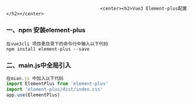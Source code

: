                                        <center><h2>Vue3 Element-plus配置</h2></center>

### 一、npm 安装element-plus

```shell
在vue3cli 项目更目录下的命令行中输入以下代码
npm install element-plus --save
```

### 二、main.js中全局引入

```js
在mian.js 中加入以下代码
import ElementPlus from 'element-plus'
import 'element-plus/dist/index.css'
app.use(ElementPlus)
```

